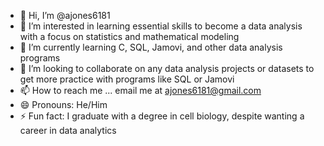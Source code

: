 - 👋 Hi, I’m @ajones6181
- 👀 I’m interested in learning essential skills to become a data analysis with a focus on statistics and mathematical modeling
- 🌱 I’m currently learning C, SQL, Jamovi, and other data analysis programs
- 💞️ I’m looking to collaborate on any data analysis projects or datasets to get more practice with programs like SQL or Jamovi
- 📫 How to reach me ... email me at ajones6181@gmail.com
- 😄 Pronouns: He/Him
- ⚡ Fun fact: I graduate with a degree in cell biology, despite wanting a career in data analytics

<!---
ajones6181/ajones6181 is a ✨ special ✨ repository because its `README.md` (this file) appears on your GitHub profile.
You can click the Preview link to take a look at your changes.
--->
